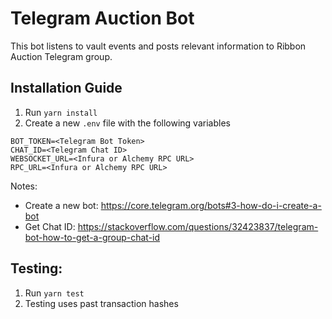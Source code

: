 # Telegram Auction Bot

This bot listens to vault events and posts relevant information to Ribbon Auction Telegram group.

## Installation Guide

1. Run `yarn install`
2. Create a new `.env` file with the following variables
```
BOT_TOKEN=<Telegram Bot Token>
CHAT_ID=<Telegram Chat ID>
WEBSOCKET_URL=<Infura or Alchemy RPC URL>
RPC_URL=<Infura or Alchemy RPC URL>
```
Notes:
- Create a new bot: https://core.telegram.org/bots#3-how-do-i-create-a-bot
- Get Chat ID: https://stackoverflow.com/questions/32423837/telegram-bot-how-to-get-a-group-chat-id

## Testing:

1. Run `yarn test`
2. Testing uses past transaction hashes